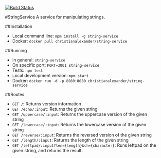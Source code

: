 [![Build Status](https://travis-ci.org/ChristianAlexander/string-service.svg?branch=master)](https://travis-ci.org/ChristianAlexander/string-service)

#StringService
A service for manipulating strings.

##Installation

* Local command line: `npm install -g string-service`
* Docker: `docker pull christianalexander/string-service`

##Running

* In general: `string-service`
* On specific port: `PORT=3001 string-service`
* Tests: `npm test`
* Local development version: `npm start`
* Docker: `docker run -d -p 8080:8080 christianalexander/string-service`

##Routes

* `GET /`: Returns version information
* `GET /echo/:input`: Returns the given string
* `GET /uppercase/:input`: Returns the uppercase version of the given string
* `GET /lowercase/:input`: Returns the lowercase version of the given string
* `GET /reverse/:input`: Returns the reversed version of the given string
* `GET /length/:input`: Returns the length of the given string
* `GET /leftpad/:input?len={length}&ch={character}`: Runs leftpad on the given string, and returns the result.
